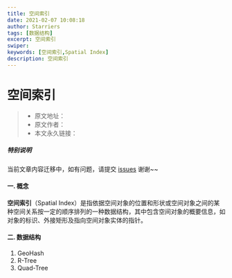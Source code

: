 ```yaml
---
title: 空间索引
date: 2021-02-07 10:08:18
author: Starriers
tags: [数据结构]
excerpt: 空间索引
swiper:
keywords: [空间索引,Spatial Index]
description: 空间索引
---
```


# 空间索引

> * 原文地址：[]()
> * 原文作者：[]()
> * 本文永久链接：[]()

##### **特别说明**

当前文章内容迁移中，如有问题，请提交 [issues](https://github.com/Starrier/starrier.github.io/issues) 谢谢~~


#### 一. 概念

**空间索引**（Spatial Index）是指依据空间对象的位置和形状或空间对象之间的某种空间关系按一定的顺序排列的一种数据结构，其中包含空间对象的概要信息，如对象的标识、外接矩形及指向空间对象实体的指针。

#### 二. 数据结构


1. GeoHash
2. R-Tree
3. Quad-Tree


